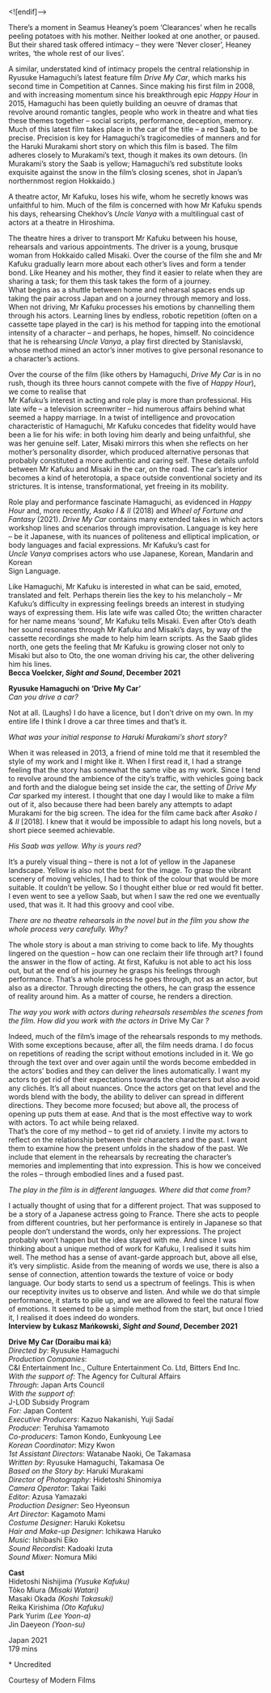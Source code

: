 <![endif]-->

There’s a moment in Seamus Heaney’s poem ‘Clearances’ when he recalls peeling potatoes with his mother. Neither looked at one another, or paused. But their shared task offered intimacy – they were ‘Never closer’, Heaney writes, ‘the whole rest of our lives’.

A similar, understated kind of intimacy propels the central relationship in Ryusuke Hamaguchi’s latest feature film _Drive My Car_, which marks his second time in Competition at Cannes. Since making his first film in 2008, and with increasing momentum since his breakthrough epic _Happy Hour_ in 2015, Hamaguchi has been quietly building an oeuvre of dramas that revolve around romantic tangles, people who work in theatre and what ties these themes together – social scripts, performance, deception, memory. Much of this latest film takes place in the car of the title – a red Saab, to be precise. Precision is key for Hamaguchi’s tragicomedies of manners and for the Haruki Murakami short story on which this film is based. The film adheres closely to Murakami’s text, though it makes its own detours. (In Murakami’s story the Saab is yellow; Hamaguchi’s red substitute looks exquisite against the snow in the film’s closing scenes, shot in Japan’s northernmost region Hokkaido.)

A theatre actor, Mr Kafuku, loses his wife, whom he secretly knows was unfaithful to him. Much of the film is concerned with how Mr Kafuku spends his days, rehearsing Chekhov’s _Uncle Vanya_ with a multilingual cast of actors at a theatre in Hiroshima.

The theatre hires a driver to transport Mr Kafuku between his house, rehearsals and various appointments. The driver is a young, brusque woman from Hokkaido called Misaki. Over the course of the film she and Mr Kafuku gradually learn more about each other’s lives and form a tender bond. Like Heaney and his mother, they find it easier to relate when they are sharing a task; for them this task takes the form of a journey.  
What begins as a shuttle between home and rehearsal spaces ends up taking the pair across Japan and on a journey through memory and loss. When not driving, Mr Kafuku processes his emotions by channelling them through his actors. Learning lines by endless, robotic repetition (often on a cassette tape played in the car) is his method for tapping into the emotional intensity of a character – and perhaps, he hopes, himself. No coincidence that he is rehearsing _Uncle Vanya_, a play first directed by Stanislavski, whose method mined an actor’s inner motives to give personal resonance to a character’s actions.

Over the course of the film (like others by Hamaguchi, _Drive My Car_ is in no rush, though its three hours cannot compete with the five of _Happy Hour_), we come to realise that  
Mr Kafuku’s interest in acting and role play is more than professional. His late wife – a television screenwriter – hid numerous affairs behind what seemed a happy marriage. In a twist of intelligence and provocation characteristic of Hamaguchi, Mr Kafuku concedes that fidelity would have been a lie for his wife: in both loving him dearly and being unfaithful, she was her genuine self. Later, Misaki mirrors this when she reflects on her mother’s personality disorder, which produced alternative personas that probably constituted a more authentic and caring self. These details unfold between Mr Kafuku and Misaki in the car, on the road. The car’s interior becomes a kind of heterotopia, a space outside conventional society and its strictures. It is intense, transformational, yet freeing in its mobility.

Role play and performance fascinate Hamaguchi, as evidenced in _Happy Hour_ and, more recently, _Asako I & II_ (2018) and _Wheel of Fortune and Fantasy_ (2021). _Drive My Car_ contains many extended takes in which actors workshop lines and scenarios through improvisation. Language is key here – be it Japanese, with its nuances of politeness and elliptical implication, or body languages and facial expressions. Mr Kafuku’s cast for  
_Uncle Vanya_ comprises actors who use Japanese, Korean, Mandarin and Korean  
Sign Language.

Like Hamaguchi, Mr Kafuku is interested in what can be said, emoted, translated and felt. Perhaps therein lies the key to his melancholy – Mr Kafuku’s difficulty in expressing feelings breeds an interest in studying ways of expressing them. His late wife was called Oto; the written character for her name means ‘sound’, Mr Kafuku tells Misaki. Even after Oto’s death her sound resonates through Mr Kafuku and Misaki’s days, by way of the cassette recordings she made to help him learn scripts. As the Saab glides north, one gets the feeling that Mr Kafuku is growing closer not only to Misaki but also to Oto, the one woman driving his car, the other delivering him his lines.<br>
**Becca Voelcker, _Sight and Sound_, December 2021**

**Ryusuke Hamaguchi on ‘Drive My Car’**<br>
_Can you drive a car?_

Not at all. (Laughs) I do have a licence, but I don’t drive on my own. In my entire life I think I drove a car three times and that’s it.

_What was your initial response to Haruki Murakami’s short story?_

When it was released in 2013, a friend of mine told me that it resembled the style of my work and I might like it. When I first read it, I had a strange feeling that the story has somewhat the same vibe as my work. Since I tend to revolve around the ambience of the city’s traffic, with vehicles going back and forth and the dialogue being set inside the car, the setting of _Drive My Car_ sparked my interest. I thought that one day I would like to make a film out of it, also because there had been barely any attempts to adapt Murakami for the big screen. The idea for the film came back after _Asako I & II_ [2018]. I knew that it would be impossible to adapt his long novels, but a short piece seemed achievable.

_His Saab was yellow. Why is yours red?_

It’s a purely visual thing – there is not a lot of yellow in the Japanese landscape. Yellow is also not the best for the image. To grasp the vibrant scenery of moving vehicles, I had to think of the colour that would be more suitable. It couldn’t be yellow. So I thought either blue or red would fit better. I even went to see a yellow Saab, but when I saw the red one we eventually used, that was it. It had this groovy and cool vibe.

_There are no theatre rehearsals in the novel but in the film you show the whole process very carefully. Why?_

The whole story is about a man striving to come back to life. My thoughts lingered on the question – how can one reclaim their life through art? I found the answer in the flow of acting. At first, Kafuku is not able to act his loss out, but at the end of his journey he grasps his feelings through performance. That’s a whole process he goes through, not as an actor, but also as a director. Through directing the others, he can grasp the essence of reality around him. As a matter of course, he renders a direction.

_The way you work with actors during rehearsals resembles the scenes from the film. How did you work with the actors in_ Drive My Car _?_

Indeed, much of the film’s image of the rehearsals responds to my methods. With some exceptions because, after all, the film needs drama. I do focus on repetitions of reading the script without emotions included in it. We go through the text over and over again until the words become embedded in the actors’ bodies and they can deliver the lines automatically. I want my actors to get rid of their expectations towards the characters but also avoid any clichés. It’s all about nuances. Once the actors get on that level and the words blend with the body, the ability to deliver can spread in different directions. They become more focused; but above all, the process of opening up puts them at ease.  And that is the most effective way to work with actors. To act while being relaxed.  
That’s the core of my method – to get rid of anxiety. I invite my actors to reflect on the relationship between their characters and the past. I want them to examine how the present unfolds in the shadow of the past. We include that element in the rehearsals by recreating the character’s memories and implementing that into expression. This is how we conceived the roles – through embodied lines and a fused past.

_The play in the film is in different languages. Where did that come from?_

I actually thought of using that for a different project. That was supposed to be a story of a Japanese actress going to France. There she acts to people from different countries, but her performance is entirely in Japanese so that people don’t understand the words, only her expressions. The project probably won’t happen but the idea stayed with me.  And since I was thinking about a unique method of work for Kafuku, I realised it suits him well. The method has a sense of avant-garde approach but, above all else, it’s very simplistic. Aside from the meaning of words we use, there is also a sense of connection, attention towards the texture of voice or body language. Our body starts to send us a spectrum of feelings. This is when our receptivity invites us to observe and listen. And while we do that simple performance, it starts to pile up, and we are allowed to feel the natural flow of emotions. It seemed to be a simple method from the start, but once I tried it, I realised it does indeed do wonders.<br>
**Interview by Łukasz Mańkowski, _Sight and Sound_, December 2021**<br>

**Drive My Car (Doraibu mai kâ**)<br>
_Directed by_: Ryusuke Hamaguchi  
_Production Companies_:  
C&I Entertainment Inc., Culture Entertainment Co. Ltd, Bitters End Inc.  
_With the support of_: The Agency for Cultural Affairs  
_Through_: Japan Arts Council  
_With the support of_:  
J-LOD Subsidy Program  
_For:_ Japan Content  
_Executive Producers_: Kazuo Nakanishi, Yuji Sadaï  
_Producer_: Teruhisa Yamamoto  
_Co-producers_: Tamon Kondo, Eunkyoung Lee  
_Korean Coordinator_: Mizy Kwon  
_1st Assistant Directors_: Watanabe Naoki, Oe Takamasa  
_Written by_: Ryusuke Hamaguchi, Takamasa Oe  
_Based on the Story by_: Haruki Murakami  
_Director of Photography_: Hidetoshi Shinomiya  
_Camera Operator_: Takai Taiki  
_Editor_: Azusa Yamazaki  
_Production Designer_: Seo Hyeonsun  
_Art Director_: Kagamoto Mami  
_Costume Designer_: Haruki Koketsu  
_Hair and Make-up Designer_: Ichikawa Haruko  
_Music_: Ishibashi Eiko  
_Sound Recordist_: Kadoaki Izuta  
_Sound Mixer_: Nomura Miki<br>

**Cast**<br>
Hidetoshi Nishijima _(Yusuke Kafuku)_  
Tôko Miura _(Misaki Watari)_  
Masaki Okada _(Koshi Takasuki)_  
Reika Kirishima _(Oto Kafuku)_  
Park Yurim _(Lee Yoon-a)_  
Jin Daeyeon _(Yoon-su)_

Japan 2021<br>
179 mins<br>

\* Uncredited<br>

Courtesy of Modern Films<br>
<!--stackedit_data:
eyJoaXN0b3J5IjpbLTE3NTExNzQxNSwtMTU4MzM4NTA5OV19
-->